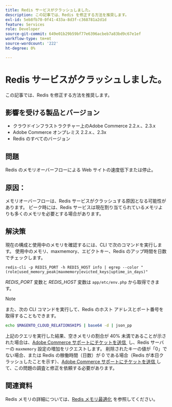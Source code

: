 ```yaml
---
title: Redis サービスがクラッシュしました。
description: この記事では、Redis を修正する方法を推奨します。
exl-id: 5eb8fb70-0f41-433a-8d3f-c368781a2d1d
feature: Services
role: Developer
source-git-commit: 649e01b29b59bf77e6396acbeb7a83bd9c67e1ef
workflow-type: tm+mt
source-wordcount: '222'
ht-degree: 0%

---
```


# Redis サービスがクラッシュしました。

この記事では、Redis を修正する方法を推奨します。

## 影響を受ける製品とバージョン

* クラウドインフラストラクチャー上のAdobe Commerce 2.2.x.、2.3.x
* Adobe Commerce オンプレミス 2.2.x.、2.3x
* Redis のすべてのバージョン

## 問題

Redis のメモリオーバーフローによる Web サイトの速度低下または停止。

## 原因：

メモリオーバーフローは、Redis サービスがクラッシュする原因となる可能性があります。 ピーク時には、Redis サービスは現在割り当てられているメモリよりも多くのメモリを必要とする場合があります。

## 解決策

現在の構成と使用中のメモリを確認するには、CLI で次のコマンドを実行します。 使用中のメモリ、maxmemory、エビクトキー、Redis のアップ時間を日数でチェックします。

```
redis-cli -p REDIS_PORT -h REDIS_HOST info | egrep --color "(role|used_memory_peak|maxmemory|evicted_keys|uptime_in_days)"
```

*REDIS\_PORT* 変数と *REDIS\_HOST* 変数は `app/etc/env.php` から取得できます。

>[!NOTE]
>
>また、次の CLI コマンドを実行して、Redis のホスト アドレスとポート番号を取得することもできます。
>   
>   ```bash
>   echo $MAGENTO_CLOUD_RELATIONSHIPS | base64 -d | json_pp
>   ```


上記のクエリを実行した結果、空きメモリの割合が 40% 未満であることが示された場合は、[Adobe Commerce サポートにチケットを送信 &#x200B;](/help/help-center-guide/help-center/magento-help-center-user-guide.md#submit-ticket) し、Redis サーバーの `maxmemory` 設定の増加をリクエストします。 削除されたキーの値が「0」でない場合、または Redis の稼働時間（日数）が 0 である場合（Redis が本日クラッシュしたことを示す）、[Adobe Commerce サポートにチケットを送信 &#x200B;](/help/help-center-guide/help-center/magento-help-center-user-guide.md#submit-ticket) して、この問題の調査と修正を依頼する必要があります。

## 関連資料

Redis メモリの詳細については、[Redis メモリ最適化 &#x200B;](https://redis.io/topics/memory-optimization) を参照してください。
